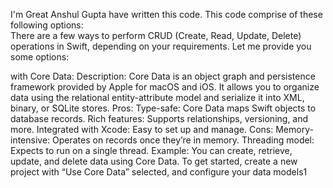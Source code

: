 I'm Great Anshul Gupta have written this code. This code comprise of these following options:  
There are a few ways to perform CRUD (Create, Read, Update, Delete) operations in Swift, depending on your requirements. Let me provide you some options:

with Core Data:
Description: Core Data is an object graph and persistence framework provided by Apple for macOS and iOS. It allows you to organize data using the relational entity-attribute model and serialize it into XML, binary, or SQLite stores.
Pros:
Type-safe: Core Data maps Swift objects to database records.
Rich features: Supports relationships, versioning, and more.
Integrated with Xcode: Easy to set up and manage.
Cons:
Memory-intensive: Operates on records once they’re in memory.
Threading model: Expects to run on a single thread.
Example: You can create, retrieve, update, and delete data using Core Data. To get started, create a new project with “Use Core Data” selected, and configure your data models1
